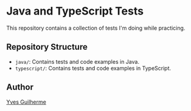 # Java and TypeScript Tests

This repository contains a collection of tests I'm doing while practicing.

## Repository Structure

- `java/`: Contains tests and code examples in Java.
- `typescript/`: Contains tests and code examples in TypeScript.

## Author

[Yves Guilherme](https://github.com/yvesguilherme)
